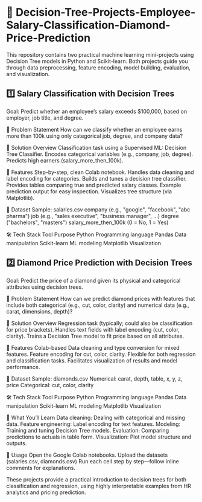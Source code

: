 # 💼  Decision-Tree-Projects-Employee-Salary-Classification-Diamond-Price-Prediction
This repository contains two practical machine learning mini-projects using Decision Tree models in Python and Scikit-learn. Both projects guide you through data preprocessing, feature encoding, model building, evaluation, and visualization.

## 1️⃣ Salary Classification with Decision Trees
Goal: Predict whether an employee’s salary exceeds $100,000, based on employer, job title, and degree.

📌 Problem Statement
How can we classify whether an employee earns more than 100k using only categorical job, degree, and company data?

🧠 Solution Overview
Classification task using a Supervised ML: Decision Tree Classifier.
Encodes categorical variables (e.g., company, job, degree).
Predicts high earners (salary_more_then_100k).

🧩 Features
Step-by-step, clean Colab notebook.
Handles data cleaning and label encoding for categories.
Builds and tunes a decision tree classifier.
Provides tables comparing true and predicted salary classes.
Example prediction output for easy inspection.
Visualizes tree structure (via Matplotlib).

📂 Dataset
Sample: salaries.csv
company (e.g., "google", "facebook", "abc pharma")
job (e.g., "sales executive", "business manager", ...)
degree ("bachelors", "masters")
salary_more_then_100k (0 = No, 1 = Yes)

🛠️ Tech Stack
Tool	Purpose
Python	Programming language
Pandas	Data manipulation
Scikit-learn	ML modeling
Matplotlib	Visualization

## 2️⃣ Diamond Price Prediction with Decision Trees
Goal: Predict the price of a diamond given its physical and categorical attributes using decision trees.

📌 Problem Statement
How can we predict diamond prices with features that include both categorical (e.g., cut, color, clarity) and numerical data (e.g., carat, dimensions, depth)?

🧠 Solution Overview
Regression task (typically; could also be classification for price brackets).
Handles text fields with label encoding (cut, color, clarity).
Trains a Decision Tree model to fit price based on all attributes.

🧩 Features
Colab-based
Data cleaning and type conversion for mixed features.
Feature encoding for cut, color, clarity.
Flexible for both regression and classification tasks.
Facilitates visualization of results and model performance.

📂 Dataset
Sample: diamonds.csv
Numerical: carat, depth, table, x, y, z, price
Categorical: cut, color, clarity

🛠️ Tech Stack
Tool	Purpose
Python	Programming language
Pandas	Data manipulation
Scikit-learn	ML modeling
Matplotlib	Visualization


🍰 What You’ll Learn
Data cleaning: Dealing with categorical and missing data.
Feature engineering: Label encoding for text features.
Modeling: Training and tuning Decision Tree models.
Evaluation: Comparing predictions to actuals in table form.
Visualization: Plot model structure and outputs.

🔗 Usage
Open the Google Colab notebooks.
Upload the datasets (salaries.csv, diamonds.csv)
Run each cell step by step—follow inline comments for explanations.


These projects provide a practical introduction to decision trees for both classification and regression, using highly interpretable examples from HR analytics and pricing prediction.

